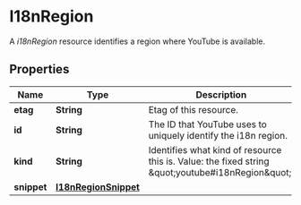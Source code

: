 

# I18nRegion

A *i18nRegion* resource identifies a region where YouTube is available.

## Properties

Name | Type | Description | Notes
------------ | ------------- | ------------- | -------------
**etag** | **String** | Etag of this resource. |  [optional]
**id** | **String** | The ID that YouTube uses to uniquely identify the i18n region. |  [optional]
**kind** | **String** | Identifies what kind of resource this is. Value: the fixed string \&quot;youtube#i18nRegion\&quot;. |  [optional]
**snippet** | [**I18nRegionSnippet**](I18nRegionSnippet.md) |  |  [optional]



